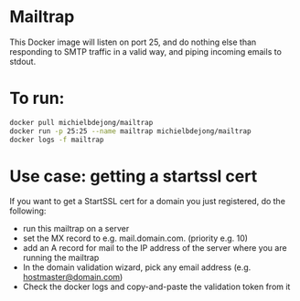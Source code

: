 # Mailtrap

This Docker image will listen on port 25, and do nothing else than responding to SMTP
traffic in a valid way, and piping incoming emails to stdout.

# To run:

```bash
docker pull michielbdejong/mailtrap
docker run -p 25:25 --name mailtrap michielbdejong/mailtrap
docker logs -f mailtrap
```

# Use case: getting a startssl cert

If you want to get a StartSSL cert for a domain you just registered, do the following:

* run this mailtrap on a server
* set the MX record to e.g. mail.domain.com. (priority e.g. 10)
* add an A record for mail to the IP address of the server where you are running the mailtrap
* In the domain validation wizard, pick any email address (e.g. hostmaster@domain.com)
* Check the docker logs and copy-and-paste the validation token from it
